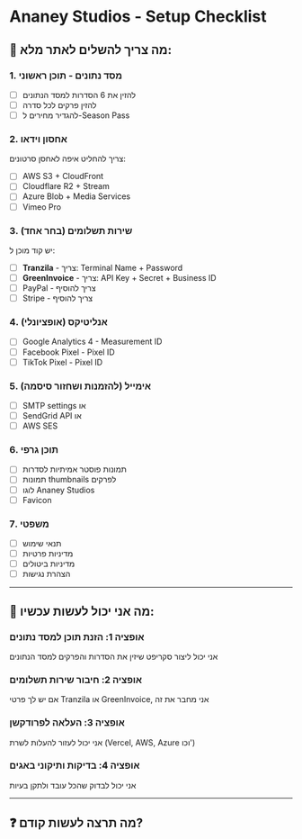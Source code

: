 # Ananey Studios - Setup Checklist

## 🎯 מה צריך להשלים לאתר מלא:

### 1. מסד נתונים - תוכן ראשוני
- [ ] להזין את 6 הסדרות למסד הנתונים
- [ ] להזין פרקים לכל סדרה
- [ ] להגדיר מחירים ל-Season Pass

### 2. אחסון וידאו
צריך להחליט איפה לאחסן סרטונים:
- [ ] AWS S3 + CloudFront
- [ ] Cloudflare R2 + Stream
- [ ] Azure Blob + Media Services
- [ ] Vimeo Pro

### 3. שירות תשלומים (בחר אחד)
יש קוד מוכן ל:
- [ ] **Tranzila** - צריך: Terminal Name + Password
- [ ] **GreenInvoice** - צריך: API Key + Secret + Business ID
- [ ] PayPal - צריך להוסיף
- [ ] Stripe - צריך להוסיף

### 4. אנליטיקס (אופציונלי)
- [ ] Google Analytics 4 - Measurement ID
- [ ] Facebook Pixel - Pixel ID
- [ ] TikTok Pixel - Pixel ID

### 5. אימייל (להזמנות ושחזור סיסמה)
- [ ] SMTP settings או
- [ ] SendGrid API או
- [ ] AWS SES

### 6. תוכן גרפי
- [ ] תמונות פוסטר אמיתיות לסדרות
- [ ] תמונות thumbnails לפרקים
- [ ] לוגו Ananey Studios
- [ ] Favicon

### 7. משפטי
- [ ] תנאי שימוש
- [ ] מדיניות פרטיות
- [ ] מדיניות ביטולים
- [ ] הצהרת נגישות

---

## 🚀 מה אני יכול לעשות עכשיו:

### אופציה 1: הזנת תוכן למסד נתונים
אני יכול ליצור סקריפט שיזין את הסדרות והפרקים למסד הנתונים

### אופציה 2: חיבור שירות תשלומים
אם יש לך פרטי Tranzila או GreenInvoice, אני מחבר את זה

### אופציה 3: העלאה לפרודקשן
אני יכול לעזור להעלות לשרת (Vercel, AWS, Azure וכו')

### אופציה 4: בדיקות ותיקוני באגים
אני יכול לבדוק שהכל עובד ולתקן בעיות

---

## ❓ מה תרצה לעשות קודם?
